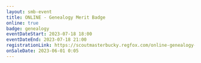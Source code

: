 ```yaml
---
layout: smb-event
title: ONLINE - Genealogy Merit Badge
online: true
badge: genealogy
eventDateStart: 2023-07-18 18:00
eventDateEnd: 2023-07-18 21:00
registrationLink: https://scoutmasterbucky.regfox.com/online-genealogy-merit-badge---2023-07-26
onSaleDate: 2023-06-01 0:05
---
```

